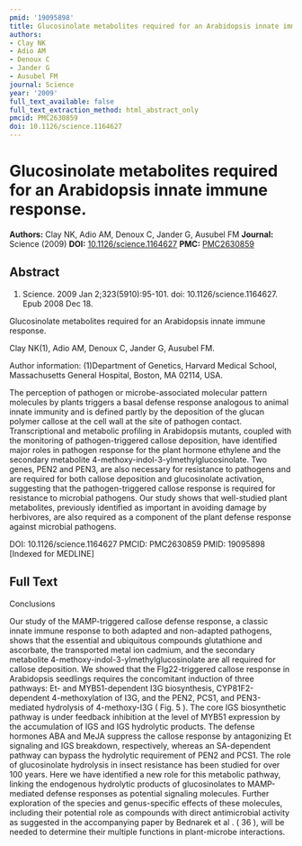 ```yaml
---
pmid: '19095898'
title: Glucosinolate metabolites required for an Arabidopsis innate immune response.
authors:
- Clay NK
- Adio AM
- Denoux C
- Jander G
- Ausubel FM
journal: Science
year: '2009'
full_text_available: false
full_text_extraction_method: html_abstract_only
pmcid: PMC2630859
doi: 10.1126/science.1164627
---
```


# Glucosinolate metabolites required for an Arabidopsis innate immune response.
**Authors:** Clay NK, Adio AM, Denoux C, Jander G, Ausubel FM
**Journal:** Science (2009)
**DOI:** [10.1126/science.1164627](https://doi.org/10.1126/science.1164627)
**PMC:** [PMC2630859](https://www.ncbi.nlm.nih.gov/pmc/articles/PMC2630859/)

## Abstract

1. Science. 2009 Jan 2;323(5910):95-101. doi: 10.1126/science.1164627. Epub 2008 
Dec 18.

Glucosinolate metabolites required for an Arabidopsis innate immune response.

Clay NK(1), Adio AM, Denoux C, Jander G, Ausubel FM.

Author information:
(1)Department of Genetics, Harvard Medical School, Massachusetts General 
Hospital, Boston, MA 02114, USA.

The perception of pathogen or microbe-associated molecular pattern molecules by 
plants triggers a basal defense response analogous to animal innate immunity and 
is defined partly by the deposition of the glucan polymer callose at the cell 
wall at the site of pathogen contact. Transcriptional and metabolic profiling in 
Arabidopsis mutants, coupled with the monitoring of pathogen-triggered callose 
deposition, have identified major roles in pathogen response for the plant 
hormone ethylene and the secondary metabolite 
4-methoxy-indol-3-ylmethylglucosinolate. Two genes, PEN2 and PEN3, are also 
necessary for resistance to pathogens and are required for both callose 
deposition and glucosinolate activation, suggesting that the pathogen-triggered 
callose response is required for resistance to microbial pathogens. Our study 
shows that well-studied plant metabolites, previously identified as important in 
avoiding damage by herbivores, are also required as a component of the plant 
defense response against microbial pathogens.

DOI: 10.1126/science.1164627
PMCID: PMC2630859
PMID: 19095898 [Indexed for MEDLINE]

## Full Text

Conclusions

Our study of the MAMP-triggered callose defense response, a classic innate immune response to both adapted and non-adapted pathogens, shows that the essential and ubiquitous compounds glutathione and ascorbate, the transported metal ion cadmium, and the secondary metabolite 4-methoxy-indol-3-ylmethylglucosinolate are all required for callose deposition. We showed that the Flg22-triggered callose response in Arabidopsis seedlings requires the concomitant induction of three pathways: Et- and MYB51-dependent I3G biosynthesis, CYP81F2-dependent 4-methoxylation of I3G, and the PEN2, PCS1, and PEN3-mediated hydrolysis of 4-methoxy-I3G ( Fig. 5 ). The core IGS biosynthetic pathway is under feedback inhibition at the level of MYB51 expression by the accumulation of IGS and IGS hydrolytic products. The defense hormones ABA and MeJA suppress the callose response by antagonizing Et signaling and IGS breakdown, respectively, whereas an SA-dependent pathway can bypass the hydrolytic requirement of PEN2 and PCS1. The role of glucosinolate hydrolysis in insect resistance has been studied for over 100 years. Here we have identified a new role for this metabolic pathway, linking the endogenous hydrolytic products of glucosinolates to MAMP-mediated defense responses as potential signaling molecules. Further exploration of the species and genus-specific effects of these molecules, including their potential role as compounds with direct antimicrobial activity as suggested in the accompanying paper by Bednarek et al . ( 36 ), will be needed to determine their multiple functions in plant-microbe interactions.

